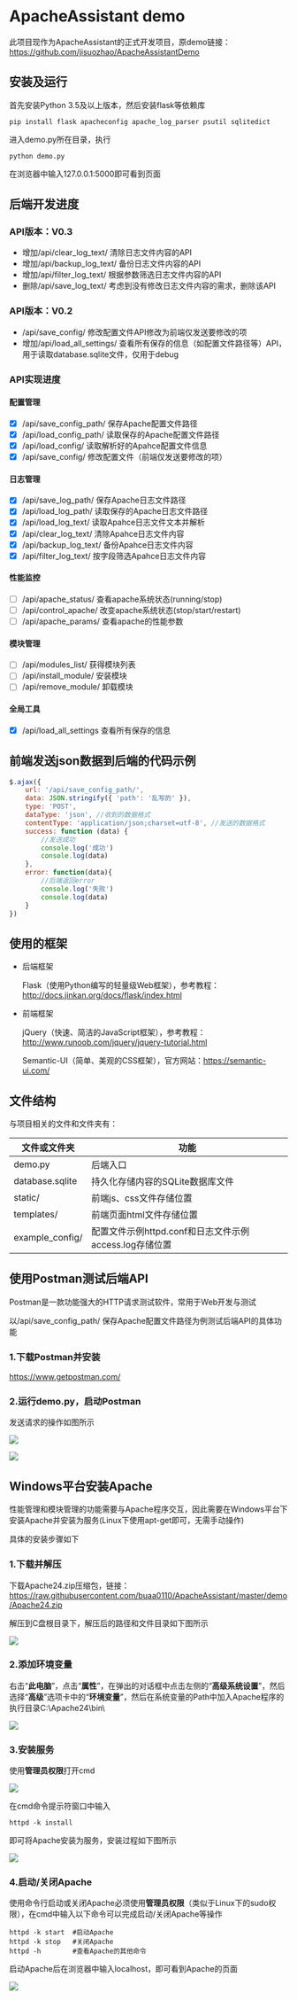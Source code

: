 # ApacheAssistant demo

此项目现作为ApacheAssistant的正式开发项目，原demo链接：https://github.com/jisuozhao/ApacheAssistantDemo


## 安装及运行

首先安装Python 3.5及以上版本，然后安装flask等依赖库

```
pip install flask apacheconfig apache_log_parser psutil sqlitedict
```

进入demo.py所在目录，执行

```
python demo.py
```

在浏览器中输入127.0.0.1:5000即可看到页面

## 后端开发进度

### API版本：V0.3

- 增加/api/clear_log_text/ 清除日志文件内容的API
- 增加/api/backup_log_text/ 备份日志文件内容的API
- 增加/api/filter_log_text/ 根据参数筛选日志文件内容的API
- 删除/api/save_log_text/ 考虑到没有修改日志文件内容的需求，删除该API

### API版本：V0.2

- /api/save_config/ 修改配置文件API修改为前端仅发送要修改的项
- 增加/api/load_all_settings/ 查看所有保存的信息（如配置文件路径等）API，用于读取database.sqlite文件，仅用于debug


### API实现进度

#### 配置管理

- [x] /api/save_config_path/	保存Apache配置文件路径
- [x] /api/load_config_path/	读取保存的Apache配置文件路径
- [x] /api/load_config/	读取解析好的Apahce配置文件信息
- [x] /api/save_config/	修改配置文件（前端仅发送要修改的项）

#### 日志管理

- [x] /api/save_log_path/	保存Apache日志文件路径
- [x] /api/load_log_path/	读取保存的Apache日志文件路径
- [x] /api/load_log_text/	读取Apahce日志文件文本并解析
- [x] /api/clear_log_text/	清除Apahce日志文件内容
- [x] /api/backup_log_text/	备份Apahce日志文件内容
- [x] /api/filter_log_text/	按字段筛选Apahce日志文件内容

#### 性能监控

- [ ] /api/apache_status/	查看apache系统状态(running/stop)
- [ ] /api/control_apache/	改变apache系统状态(stop/start/restart)
- [ ] /api/apache_params/	查看apache的性能参数

#### 模块管理

- [ ] /api/modules_list/	获得模块列表
- [ ] /api/install_module/	安装模块
- [ ] /api/remove_module/	卸载模块

#### 全局工具

- [x] /api/load_all_settings	查看所有保存的信息

## 前端发送json数据到后端的代码示例

```javascript
$.ajax({
    url: '/api/save_config_path/',
    data: JSON.stringify({ 'path': '乱写的' }),
    type: 'POST',
    dataType: 'json', //收到的数据格式
    contentType: 'application/json;charset=utf-8', //发送的数据格式
    success: function (data) {
        //发送成功
        console.log('成功')
        console.log(data)
    },
    error: function(data){
        //后端返回error
        console.log('失败')
        console.log(data)
    }
})
```

## 使用的框架

- 后端框架

  Flask（使用Python编写的轻量级Web框架），参考教程：http://docs.jinkan.org/docs/flask/index.html

- 前端框架

  jQuery（快速、简洁的JavaScript框架），参考教程：http://www.runoob.com/jquery/jquery-tutorial.html

  Semantic-UI（简单、美观的CSS框架），官方网站：https://semantic-ui.com/

## 文件结构

与项目相关的文件和文件夹有：

| 文件或文件夹    | 功能                                                   |
| --------------- | ------------------------------------------------------ |
| demo.py         | 后端入口                                               |
| database.sqlite | 持久化存储内容的SQLite数据库文件                       |
| static/         | 前端js、css文件存储位置                                |
| templates/      | 前端页面html文件存储位置                               |
| example_config/ | 配置文件示例httpd.conf和日志文件示例access.log存储位置 |

## 使用Postman测试后端API

Postman是一款功能强大的HTTP请求测试软件，常用于Web开发与测试

以/api/save_config_path/ 保存Apache配置文件路径为例测试后端API的具体功能

### 1.下载Postman并安装

https://www.getpostman.com/

### 2.运行demo.py，启动Postman

发送请求的操作如图所示

![](readme_image/postman1.png)

![](readme_image/postman2.png)

## Windows平台安装Apache

性能管理和模块管理的功能需要与Apache程序交互，因此需要在Windows平台下安装Apache并安装为服务(Linux下使用apt-get即可，无需手动操作)

具体的安装步骤如下

### 1.下载并解压

下载Apache24.zip压缩包，链接：https://raw.githubusercontent.com/buaa0110/ApacheAssistant/master/demo/Apache24.zip

解压到C盘根目录下，解压后的路径和文件目录如下图所示

![](readme_image/apache1.png)

### 2.添加环境变量

右击“**此电脑**”，点击“**属性**”，在弹出的对话框中点击左侧的“**高级系统设置**”，然后选择“**高级**”选项卡中的“**环境变量**”，然后在系统变量的Path中加入Apache程序的执行目录C:\Apache24\bin\

![](readme_image/apache2.png)

### 3.安装服务

使用**管理员权限**打开cmd

![](readme_image/apache3.png)

在cmd命令提示符窗口中输入

```shell
httpd -k install
```

即可将Apache安装为服务，安装过程如下图所示

![](readme_image/apache4.png)

### 4.启动/关闭Apache

使用命令行启动或关闭Apache必须使用**管理员权限**（类似于Linux下的sudo权限），在cmd中输入以下命令可以完成启动/关闭Apache等操作

```shell
httpd -k start	#启动Apache
httpd -k stop	#关闭Apache
httpd -h		#查看Apache的其他命令
```

启动Apache后在浏览器中输入localhost，即可看到Apache的页面

![](readme_image/apache5.png)
